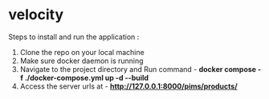 # velocity

Steps to install and run the application :

1. Clone the repo on your local machine
2. Make sure docker daemon is running
3. Navigate to the project directory and Run command - **docker compose -f ./docker-compose.yml up -d --build**
4. Access the server urls at - **http://127.0.0.1:8000/pims/products/**
